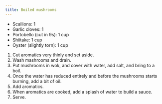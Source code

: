 ```yaml
---
title: Boiled mushrooms
---
```


- Scallions: 1
- Garlic cloves: 1
- Portobello (cut in 9s): 1 cup
- Shiitake: 1 cup
- Oyster (slightly torn): 1 cup

1. Cut aromatics very thinly and set aside.
1. Wash mashrooms and drain.
1. Put mushrooms in wok, and cover with water, add salt, and bring to a boil.
1. Once the water has reduced entirely and before the mushrooms starts burning, add a bit of oil.
1. Add aromatics.
1. When aromatics are cooked, add a splash of water to build a sauce.
1. Serve.
